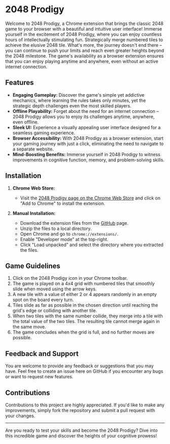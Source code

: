 # 2048 Prodigy

Welcome to 2048 Prodigy, a Chrome extension that brings the classic 2048 game to your browser with a beautiful and intuitive user interface! Immerse yourself in the excitement of 2048 Prodigy, where you can enjoy countless hours of intellectually stimulating fun. Strategically merge numbered tiles to achieve the elusive 2048 tile. What's more, the journey doesn't end there – you can continue to push your limits and reach even greater heights beyond the 2048 milestone. The game's availability as a browser extension ensures that you can enjoy playing anytime and anywhere, even without an active internet connection.

## Features

- **Engaging Gameplay:** Discover the game's simple yet addictive mechanics, where learning the rules takes only minutes, yet the strategic depth challenges even the most skilled players.
- **Offline Playability:** Forget about the need for an internet connection – 2048 Prodigy allows you to enjoy its challenges anytime, anywhere, even offline.
- **Sleek UI:** Experience a visually appealing user interface designed for a seamless gaming experience.
- **Browser Accessibility:** With 2048 Prodigy as a browser extension, start your gaming journey with just a click, eliminating the need to navigate to a separate website.
- **Mind-Boosting Benefits:** Immerse yourself in 2048 Prodigy to witness improvements in cognitive function, memory, and problem-solving skills.

## Installation

1. **Chrome Web Store:**

   - Visit the [2048 Prodigy page on the Chrome Web Store](https://chromewebstore.google.com/detail/2048-prodigy/pbmflncmhbpagbhaanepaemcniocljhp) and click on "Add to Chrome" to install the extension.

2. **Manual Installation:**
   - Download the extension files from the [GitHub](#) page.
   - Unzip the files to a local directory.
   - Open Chrome and go to `chrome://extensions/`.
   - Enable "Developer mode" at the top-right.
   - Click "Load unpacked" and select the directory where you extracted the files.

## Game Guidelines

1. Click on the 2048 Prodigy icon in your Chrome toolbar.
2. The game is played on a 4x4 grid with numbered tiles that smoothly slide when moved using the arrow keys.
3. A new tile with a value of either 2 or 4 appears randomly in an empty spot on the board every turn.
4. Tiles slide as far as possible in the chosen direction until reaching the grid's edge or colliding with another tile.
5. When two tiles with the same number collide, they merge into a tile with the total value of the two tiles. The resulting tile cannot merge again in the same move.
6. The game concludes when the grid is full, and no further moves are possible.

## Feedback and Support

You are welcome to provide any feedback or suggestions that you may have. Feel free to create an issue here on GitHub if you encounter any bugs or want to request new features.

## Contributions

Contributions to this project are highly appreciated. If you'd like to make any improvements, simply fork the repository and submit a pull request with your changes.

<hr>

Are you ready to test your skills and become the 2048 Prodigy? Dive into this incredible game and discover the heights of your cognitive prowess!
